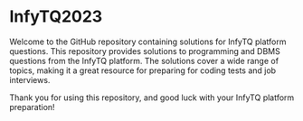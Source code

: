 # InfyTQ2023
Welcome to the GitHub repository containing solutions for InfyTQ platform questions. This repository provides solutions to programming and DBMS questions from the InfyTQ platform. The solutions cover a wide range of topics, making it a great resource for preparing for coding tests and job interviews.

Thank you for using this repository, and good luck with your InfyTQ platform preparation!
